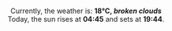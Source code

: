 <p  align="center"><br/>Currently, the weather is: <b> 18°C, <i>broken clouds</i></b></br>Today, the sun rises at <b>04:45</b> and sets at <b>19:44</b>.</p>